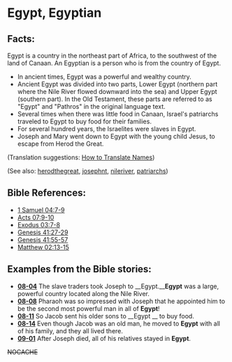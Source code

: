 # Egypt, Egyptian #

## Facts: ##

Egypt is a country in the northeast part of Africa, to the southwest of the land of Canaan. An Egyptian is a person who is from the country of Egypt.

* In ancient times, Egypt was a powerful and wealthy country.
* Ancient Egypt was divided into two parts, Lower Egypt (northern part where the Nile River flowed downward into the sea) and Upper Egypt (southern part). In the Old Testament, these parts are referred to as "Egypt" and "Pathros" in the original language text.
* Several times when there was little food in Canaan, Israel's patriarchs traveled to Egypt to buy food for their families.
* For several hundred years, the Israelites were slaves in Egypt.
* Joseph and Mary went down to Egypt with the young child Jesus, to escape from Herod the Great.

(Translation suggestions: [How to Translate Names](https://git.door43.org/Door43/en-ta-translate-vol1/src/master/content/translate_names.md))

(See also: [herodthegreat](../other/herodthegreat.md), [josephnt](../other/josephnt.md),  [nileriver](../other/nileriver.md), [patriarchs](../other/patriarchs.md))

## Bible References: ##

* [1 Samuel 04:7-9](https://door43.org/en/bible/notes/1sa/04/07)
* [Acts 07:9-10](https://door43.org/en/bible/notes/act/07/09)
* [Exodus 03:7-8](https://door43.org/en/bible/notes/exo/03/07)
* [Genesis 41:27-29](https://door43.org/en/bible/notes/gen/41/27)
* [Genesis 41:55-57](https://door43.org/en/bible/notes/gen/41/55)
* [Matthew 02:13-15](https://door43.org/en/bible/notes/mat/02/13)

## Examples from the Bible stories: ##

* __[08-04](https://door43.org/en/obs/notes/frames/08-04)__ The slave traders took Joseph to __Egypt.____Egypt__  was a large, powerful country located along the Nile River.
* __[08-08](https://door43.org/en/obs/notes/frames/08-08)__ Pharaoh was so impressed with Joseph that he appointed him to be the second most powerful man in all of __Egypt__!
* __[08-11](https://door43.org/en/obs/notes/frames/08-11)__ So Jacob sent his older sons to __Egypt __  to buy food.
* __[08-14](https://door43.org/en/obs/notes/frames/08-14)__ Even though Jacob was an old man, he moved to __Egypt__  with all of his family, and they all lived there.
* __[09-01](https://door43.org/en/obs/notes/frames/09-01)__ After Joseph died, all of his relatives stayed in __Egypt__.



~~NOCACHE~~